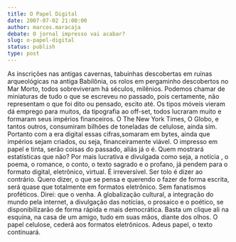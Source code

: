 ```yaml
---
title: O Papel Digital
date: 2007-07-02 21:00:00
author: marcos.maracaja
debate: O jornal impresso vai acabar?
slug: o-papel-digital
status: publish 
type: post
---
```


As inscrições nas antigas cavernas, tabuinhas descobertas em ruínas arqueológicas na antiga Babilônia, os rolos em pergaminho descobertos no Mar Morto, todos sobreviveram há séculos, milênios. Podemos chamar de miniaturas de tudo o que se escreveu no passado, pois certamente, não representam o que foi dito ou pensado, escito até. Os tipos móveis vieram dá emprego para muitos, da tipografia ao off-set, todos lucraram muito e formaram seus impérios financeiros. O The New York Times, O Globo, e tantos outros, consumiram bilhões de toneladas de celulose, ainda sim. Portanto com a era digital essas cifras,somaram em bytes, ainda que impérios sejam criados, ou seja, financeiramente viável. O impresso em papel e tinta, serão coisas do passado, aliás já o é. Quem mostrará estatísticas que não? Por mais lucrativa e divulgada como seja, a notícia , o poema, o romance, o conto, o texto sagrado e o profano, já pendem para o formato digital, eletrônico, virtual. É irreversível. Ser tolo é dizer ao contrário. Quero dizer, o que se pensa e querendo o fazer de forma escrita, será quase que totalmente em formatos eletrônico. Sem fanatismos proféticos. Direi: que o venha. A globalização cultural, a integração do mundo pela internet, a divulgação das notícias, o prosaico e o poético, se disponibilizarão de forma rápida e mais democrática. Basta um clique ali na esquina, na casa de um amigo, tudo em suas mãos, diante dos olhos. O papel celulose, cederá aos formatos eletrônicos. Adeus papel, o texto continuará.
